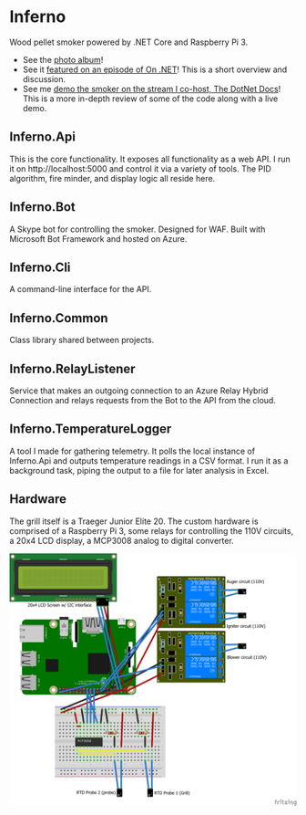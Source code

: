 # Inferno
Wood pellet smoker powered by .NET Core and Raspberry Pi 3.  

* See the [photo album](https://1drv.ms/u/s!Ag9fVAifJI6dsrwlhf-iGDwD4qkaxw?e=BbMc6f)!
* See it [featured on an episode of On .NET](https://www.youtube.com/watch?v=4kJGRuXZ4kg)! This is a short overview and discussion.
* See me [demo the smoker on the stream I co-host, The DotNet Docs](https://www.twitch.tv/videos/581536242)! This is a more in-depth review of some of the code along with a live demo.

## Inferno.Api

This is the core functionality. It exposes all functionality as a web API. I run it on http://localhost:5000 and control it via a variety of tools. The PID algorithm, fire minder, and display logic all reside here.

## Inferno.Bot

A Skype bot for controlling the smoker. Designed for WAF. Built with Microsoft Bot Framework and hosted on Azure.

## Inferno.Cli

A command-line interface for the API.

## Inferno.Common

Class library shared between projects.

## Inferno.RelayListener

Service that makes an outgoing connection to an Azure Relay Hybrid Connection and relays requests from the Bot to the API from the cloud.

## Inferno.TemperatureLogger

A tool I made for gathering telemetry. It polls the local instance of Inferno.Api and outputs temperature readings in a CSV format. I run it as a background task, piping the output to a file for later analysis in Excel.

## Hardware

The grill itself is a Traeger Junior Elite 20. The custom hardware is comprised of a Raspberry Pi 3, some relays for controlling the 110V circuits, a 20x4 LCD display, a MCP3008 analog to digital converter.
 
![Raspberry Pi and components](Hardware/Images/Inferno_bb.png)

